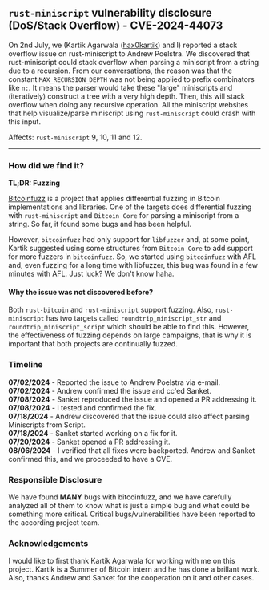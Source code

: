 ## `rust-miniscript` vulnerability disclosure (DoS/Stack Overflow) - CVE-2024-44073

On 2nd July, we (Kartik Agarwala ([hax0kartik](https://github.com/hax0kartik)) and I) reported a stack overflow issue on rust-miniscript to Andrew Poelstra. We discovered that rust-miniscript could stack overflow when parsing a miniscript from a string due to a recursion. From our conversations, the reason was that the constant `MAX_RECURSION_DEPTH` was not being applied to prefix combinators like `n:`. It means the parser would take these "large" miniscripts and (iteratively) construct a tree with a very high depth. Then, this will stack overflow when doing any recursive operation. All the miniscript websites that help visualize/parse miniscript using `rust-miniscript` could crash with this input.

Affects: `rust-miniscript` 9, 10, 11 and 12.

---

### How did we find it?

**TL;DR: Fuzzing**

[Bitcoinfuzz](https://github.com/brunoerg/bitcoinfuzz) is a project that applies differential fuzzing in Bitcoin implementations and libraries. One of the targets does differential fuzzing with `rust-miniscript` and `Bitcoin Core` for parsing a miniscript from a string. So far, it found some bugs and has been helpful.

However, `bitcoinfuzz` had only support for `libfuzzer` and, at some point, Kartik suggested using some structures from `Bitcoin Core` to add support for more fuzzers in `bitcoinfuzz`. So, we started using `bitcoinfuzz` with AFL and, even fuzzing for a long time with libfuzzer, this bug was found in a few minutes with AFL. Just luck? We don't know haha.

#### Why the issue was not discovered before?

Both `rust-bitcoin` and `rust-miniscript` support fuzzing. Also, `rust-miniscript` has two targets called `roundtrip_miniscript_str` and `roundtrip_miniscript_script` which should be able to find this. However, the effectiveness of fuzzing depends on large campaigns, that is why it is important that both projects are continually fuzzed.

### Timeline

**07/02/2024** - Reported the issue to Andrew Poelstra via e-mail. \
**07/02/2024** - Andrew confirmed the issue and cc'ed Sanket. \
**07/08/2024** - Sanket reproduced the issue and opened a PR addressing it. \
**07/08/2024** - I tested and confirmed the fix. \
**07/18/2024** - Andrew discovered that the issue could also affect parsing Miniscripts from Script. \
**07/18/2024** - Sanket started working on a fix for it. \
**07/20/2024** - Sanket opened a PR addressing it. \
**08/06/2024** - I verified that all fixes were backported. Andrew and Sanket confirmed this, and we proceeded to have a CVE.

### Responsible Disclosure

We have found **MANY** bugs with bitcoinfuzz, and we have carefully analyzed all of them to know what is just a simple bug and what could be something more critical. Critical bugs/vulnerabilities have been reported to the according project team.

### Acknowledgements

I would like to first thank Kartik Agarwala for working with me on this project. Kartik is a Summer of Bitcoin intern and he has done a brillant work. Also, thanks Andrew and Sanket for the cooperation on it and other cases.
